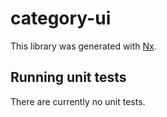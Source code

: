 # category-ui

This library was generated with [Nx](https://nx.dev).

## Running unit tests

There are currently no unit tests.

